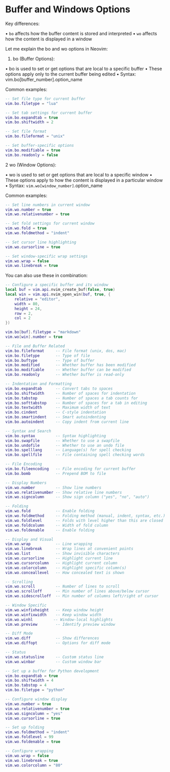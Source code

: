 # Buffer and Windows Options

Key differences:

• `bo` affects how the buffer content is stored and interpreted
• `wo` affects how the content is displayed in a window

Let me explain the bo and wo options in Neovim:

1. bo (Buffer Options):

• bo is used to set or get options that are local to a specific buffer
• These options apply only to the current buffer being edited
• Syntax: vim.bo[buffer_number].option_name

Common examples:

```lua
-- Set file type for current buffer
vim.bo.filetype = "lua"

-- Set tab settings for current buffer
vim.bo.expandtab = true
vim.bo.shiftwidth = 2

-- Set file format
vim.bo.fileformat = "unix"

-- Set buffer-specific options
vim.bo.modifiable = true
vim.bo.readonly = false
```

2 wo (Window Options):

• wo is used to set or get options that are local to a specific window
• These options apply to how the content is displayed in a particular window
• Syntax: `vim.wo[window_number]`.option_name

Common examples:

```lua
-- Set line numbers in current window
vim.wo.number = true
vim.wo.relativenumber = true

-- Set fold settings for current window
vim.wo.fold = true
vim.wo.foldmethod = "indent"

-- Set cursor line highlighting
vim.wo.cursorline = true

-- Set window-specific wrap settings
vim.wo.wrap = false
vim.wo.linebreak = true
```

You can also use these in combination:

```lua
-- Configure a specific buffer and its window
local buf = vim.api.nvim_create_buf(false, true)
local win = vim.api.nvim_open_win(buf, true, {
	relative = "editor",
	width = 80,
	height = 24,
	row = 2,
	col = 2
})

vim.bo[buf].filetype = "markdown"
vim.wo[win].number = true
```

```lua
-- File and Buffer Related
vim.bo.fileformat     -- File format (unix, dos, mac)
vim.bo.filetype       -- Type of file
vim.bo.buftype        -- Type of buffer
vim.bo.modified       -- Whether buffer has been modified
vim.bo.modifiable     -- Whether buffer can be modified
vim.bo.readonly       -- Whether buffer is read-only

-- Indentation and Formatting
vim.bo.expandtab      -- Convert tabs to spaces
vim.bo.shiftwidth     -- Number of spaces for indentation
vim.bo.tabstop        -- Number of spaces a tab counts for
vim.bo.softtabstop    -- Number of spaces for a tab in editing
vim.bo.textwidth      -- Maximum width of text
vim.bo.cindent        -- C-style indentation
vim.bo.smartindent    -- Smart autoindenting
vim.bo.autoindent     -- Copy indent from current line

-- Syntax and Search
vim.bo.syntax         -- Syntax highlighting
vim.bo.swapfile       -- Whether to use a swapfile
vim.bo.undofile       -- Whether to use an undo file
vim.bo.spelllang      -- Language(s) for spell checking
vim.bo.spellfile      -- File containing spell checking words

-- File Encoding
vim.bo.fileencoding   -- File encoding for current buffer
vim.bo.bomb           -- Prepend BOM to file
```

```lua
-- Display Numbers
vim.wo.number         -- Show line numbers
vim.wo.relativenumber -- Show relative line numbers
vim.wo.signcolumn     -- Show sign column ("yes", "no", "auto")

-- Folding
vim.wo.fold           -- Enable folding
vim.wo.foldmethod     -- Folding method (manual, indent, syntax, etc.)
vim.wo.foldlevel      -- Folds with level higher than this are closed
vim.wo.foldcolumn     -- Width of fold column
vim.wo.foldenable     -- Enable folding

-- Display and Visual
vim.wo.wrap           -- Line wrapping
vim.wo.linebreak      -- Wrap lines at convenient points
vim.wo.list           -- Show invisible characters
vim.wo.cursorline     -- Highlight current line
vim.wo.cursorcolumn   -- Highlight current column
vim.wo.colorcolumn    -- Highlight specific column(s)
vim.wo.conceallevel   -- How concealed text is shown

-- Scrolling
vim.wo.scroll         -- Number of lines to scroll
vim.wo.scrolloff      -- Min number of lines above/below cursor
vim.wo.sidescrolloff  -- Min number of columns left/right of cursor

-- Window Specific
vim.wo.winfixheight   -- Keep window height
vim.wo.winfixwidth    -- Keep window width
vim.wo.winhl         -- Window-local highlights
vim.wo.preview        -- Identify preview window

-- Diff Mode
vim.wo.diff           -- Show differences
vim.wo.diffopt        -- Options for diff mode

-- Status
vim.wo.statusline     -- Custom status line
vim.wo.winbar         -- Custom window bar
```

```lua
-- Set up a buffer for Python development
vim.bo.expandtab = true
vim.bo.shiftwidth = 4
vim.bo.tabstop = 4
vim.bo.filetype = "python"

-- Configure window display
vim.wo.number = true
vim.wo.relativenumber = true
vim.wo.signcolumn = "yes"
vim.wo.cursorline = true

-- Set up folding
vim.wo.foldmethod = "indent"
vim.wo.foldlevel = 99
vim.wo.foldenable = true

-- Configure wrapping
vim.wo.wrap = false
vim.wo.linebreak = true
vim.wo.colorcolumn = "80"
```
